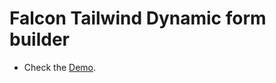 # Falcon Tailwind Dynamic form builder

- Check the [Demo](https://anandjaisy.github.io/Angular-Tailwind-Reusable-Form/).
